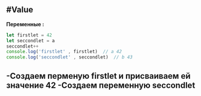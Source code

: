 #Value
---
**Переменные :**
```javascript
let firstlet = 42
let seccondlet = a 
seccondlet++
console.log('firstlet' , firstlet)  // a 42
console.log('seccondlet' , seccondlet)  // b 43  
```
-Создаем перменую firstlet и присваиваем ей значение 42
-Создаем переменную seccondlet
---
